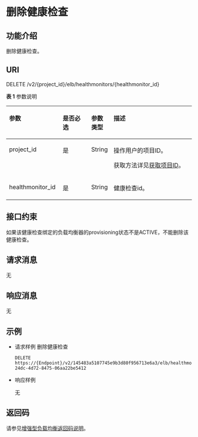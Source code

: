 # 删除健康检查<a name="zh-cn_topic_0141301645"></a>

## 功能介绍<a name="zh-cn_topic_0049139667_section61062380"></a>

删除健康检查。

## URI<a name="zh-cn_topic_0049139667_section12690509"></a>

DELETE /v2/\{project\_id\}/elb/healthmonitors/\{healthmonitor\_id\}

**表 1**  参数说明

<a name="table132418563309"></a>
<table><thead align="left"><tr id="row62797564309"><th class="cellrowborder" valign="top" width="28.9%" id="mcps1.2.5.1.1"><p id="p5279105619300"><a name="p5279105619300"></a><a name="p5279105619300"></a>参数</p>
</th>
<th class="cellrowborder" valign="top" width="15.559999999999999%" id="mcps1.2.5.1.2"><p id="p11279556143016"><a name="p11279556143016"></a><a name="p11279556143016"></a>是否必选</p>
</th>
<th class="cellrowborder" valign="top" width="11.06%" id="mcps1.2.5.1.3"><p id="p1527985619309"><a name="p1527985619309"></a><a name="p1527985619309"></a>参数类型</p>
</th>
<th class="cellrowborder" valign="top" width="44.48%" id="mcps1.2.5.1.4"><p id="p427905643013"><a name="p427905643013"></a><a name="p427905643013"></a>描述</p>
</th>
</tr>
</thead>
<tbody><tr id="row18111535105118"><td class="cellrowborder" valign="top" width="28.9%" headers="mcps1.2.5.1.1 "><p id="p1399071505415"><a name="p1399071505415"></a><a name="p1399071505415"></a>project_id</p>
</td>
<td class="cellrowborder" valign="top" width="15.559999999999999%" headers="mcps1.2.5.1.2 "><p id="zh-cn_topic_0020100158_p557643211309"><a name="zh-cn_topic_0020100158_p557643211309"></a><a name="zh-cn_topic_0020100158_p557643211309"></a>是</p>
</td>
<td class="cellrowborder" valign="top" width="11.06%" headers="mcps1.2.5.1.3 "><p id="zh-cn_topic_0020100158_p6162677511304"><a name="zh-cn_topic_0020100158_p6162677511304"></a><a name="zh-cn_topic_0020100158_p6162677511304"></a>String</p>
</td>
<td class="cellrowborder" valign="top" width="44.48%" headers="mcps1.2.5.1.4 "><p id="zh-cn_topic_0020100158_p35845144113012"><a name="zh-cn_topic_0020100158_p35845144113012"></a><a name="zh-cn_topic_0020100158_p35845144113012"></a>操作用户的项目ID。</p>
<p id="p8222164914610"><a name="p8222164914610"></a><a name="p8222164914610"></a>获取方法详见<a href="获取项目ID.md">获取项目ID</a>。</p>
</td>
</tr>
<tr id="row10279105613013"><td class="cellrowborder" valign="top" width="28.9%" headers="mcps1.2.5.1.1 "><p id="p112791156163015"><a name="p112791156163015"></a><a name="p112791156163015"></a>healthmonitor_id</p>
</td>
<td class="cellrowborder" valign="top" width="15.559999999999999%" headers="mcps1.2.5.1.2 "><p id="p527955663010"><a name="p527955663010"></a><a name="p527955663010"></a>是</p>
</td>
<td class="cellrowborder" valign="top" width="11.06%" headers="mcps1.2.5.1.3 "><p id="p1188882118374"><a name="p1188882118374"></a><a name="p1188882118374"></a>String</p>
</td>
<td class="cellrowborder" valign="top" width="44.48%" headers="mcps1.2.5.1.4 "><p id="p227913566302"><a name="p227913566302"></a><a name="p227913566302"></a>健康检查id。</p>
</td>
</tr>
</tbody>
</table>

## 接口约束<a name="zh-cn_topic_0049139667_section47105724"></a>

如果该健康检查绑定的负载均衡器的provisioning状态不是ACTIVE，不能删除该健康检查。

## 请求消息<a name="zh-cn_topic_0049139667_section47443737"></a>

无

## 响应消息<a name="zh-cn_topic_0049139667_section24340454"></a>

无

## 示例<a name="section8408514203015"></a>

-   请求样例 删除健康检查

    ```
    DELETE https://{Endpoint}/v2/145483a5107745e9b3d80f956713e6a3/elb/healthmonitors/b7633ade-24dc-4d72-8475-06aa22be5412
    ```

-   响应样例

    无


## 返回码<a name="zh-cn_topic_0049139655_section64643717"></a>

请参见[增强型负载均衡返回码说明](增强型负载均衡返回码说明.md)。

